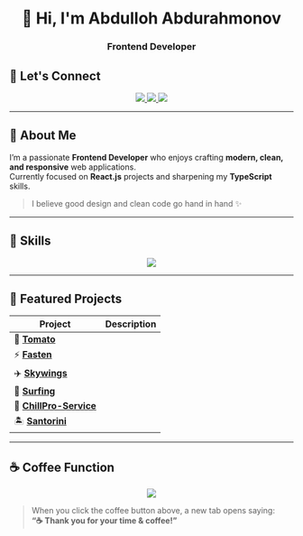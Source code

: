<h1 align="center">👋 Hi, I'm Abdulloh Abdurahmonov</h1>
<h3 align="center">Frontend Developer</h3>

## 💬 Let's Connect  
<p align="center">
  <a href="mailto:abdurahmonovabdulloh379@gmail.com">
    <img src="https://img.shields.io/badge/Email-Abdurahmonovabdulloh379%40gmail.com-blue?logo=gmail&style=for-the-badge" />
  </a>
  <a href="https://github.com/cxAbdulloh">
    <img src="https://img.shields.io/badge/GitHub-CxAbdulloh-black?logo=github&style=for-the-badge" />
  </a>
  <a href="https://www.linkedin.com/in/abdulloh-abdurahmonov-149a3228b/">
    <img src="https://img.shields.io/badge/Linkedin-Abdulloh%20Abdurahmonov-blue?logo=linkedin&style=for-the-badge" />
  </a>
</p>

---

## 🚀 About Me  
I’m a passionate **Frontend Developer** who enjoys crafting **modern, clean, and responsive** web applications.  
Currently focused on **React.js** projects and sharpening my **TypeScript** skills.  

> I believe good design and clean code go hand in hand ✨  

---

## 🧠 Skills 

<p align="center">
  <img src="https://skillicons.dev/icons?i=html,css,js,react,nextjs,tailwind,bootstrap,figma,git,github,vscode,vite" />
</p>

---

## 📂 Featured Projects  

| Project | Description | 
|----------|--------------|
| 🧭 [**Tomato**](https://github.com/cxAbdulloh/Tomato) | 
| ⚡ [**Fasten**](https://github.com/cxAbdulloh/Fasten) |
| ✈️ [**Skywings**](https://skywings-app.vercel.app/) | 
| 🌊 [**Surfing**](https://github.com/cxAbdulloh/Surfing) | 
| 🧰 [**ChillPro-Service**](https://github.com/cxAbdulloh/ChillPro-Service) 
| 🏝️ [**Santorini**](https://github.com/cxAbdulloh/Santorini) | 

---

## ☕ Coffee Function  

<p align="center">
  <a href="https://abdulloh-coffee.netlify.app" target="_blank">
    <img src="[https://img.shields.io/badge/☕%20Buy%20me%20a%20coffee!-brown?style=for-the-badge](https://bluebottlecoffee.com/)" />
  </a>
</p>

> When you click the coffee button above, a new tab opens saying:  
> **“☕ Thank you for your time & coffee!”**


<script>
  document.getElementById('year').textContent = new Date().getFullYear();
</script>
